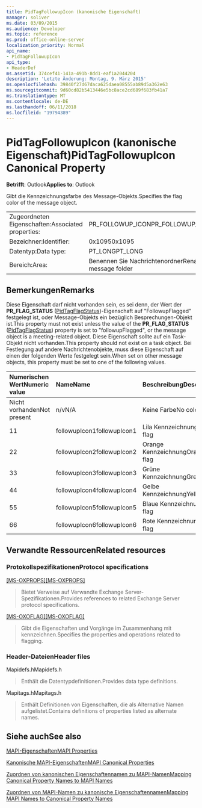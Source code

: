 ```yaml
---
title: PidTagFollowupIcon (kanonische Eigenschaft)
manager: soliver
ms.date: 03/09/2015
ms.audience: Developer
ms.topic: reference
ms.prod: office-online-server
localization_priority: Normal
api_name:
- PidTagFollowupIcon
api_type:
- HeaderDef
ms.assetid: 374cef41-141a-491b-8dd1-eaf1a2044204
description: 'Letzte Änderung: Montag, 9. März 2015'
ms.openlocfilehash: 39840f27d67daca625daea08555ab89d5a362e63
ms.sourcegitcommit: 9d60cd82b5413446e5bc8ace2cd689f683fb41a7
ms.translationtype: MT
ms.contentlocale: de-DE
ms.lasthandoff: 06/11/2018
ms.locfileid: "19794389"
---
```

# <a name="pidtagfollowupicon-canonical-property"></a><span data-ttu-id="4c0fe-103">PidTagFollowupIcon (kanonische Eigenschaft)</span><span class="sxs-lookup"><span data-stu-id="4c0fe-103">PidTagFollowupIcon Canonical Property</span></span>

  
  
<span data-ttu-id="4c0fe-104">**Betrifft**: Outlook</span><span class="sxs-lookup"><span data-stu-id="4c0fe-104">**Applies to**: Outlook</span></span> 
  
<span data-ttu-id="4c0fe-105">Gibt die Kennzeichnungsfarbe des Message-Objekts.</span><span class="sxs-lookup"><span data-stu-id="4c0fe-105">Specifies the flag color of the message object.</span></span>
  
|||
|:-----|:-----|
|<span data-ttu-id="4c0fe-106">Zugeordneten Eigenschaften:</span><span class="sxs-lookup"><span data-stu-id="4c0fe-106">Associated properties:</span></span>  <br/> |<span data-ttu-id="4c0fe-107">PR_FOLLOWUP_ICON</span><span class="sxs-lookup"><span data-stu-id="4c0fe-107">PR_FOLLOWUP_ICON</span></span>  <br/> |
|<span data-ttu-id="4c0fe-108">Bezeichner:</span><span class="sxs-lookup"><span data-stu-id="4c0fe-108">Identifier:</span></span>  <br/> |<span data-ttu-id="4c0fe-109">0x1095</span><span class="sxs-lookup"><span data-stu-id="4c0fe-109">0x1095</span></span>  <br/> |
|<span data-ttu-id="4c0fe-110">Datentyp:</span><span class="sxs-lookup"><span data-stu-id="4c0fe-110">Data type:</span></span>  <br/> |<span data-ttu-id="4c0fe-111">PT_LONG</span><span class="sxs-lookup"><span data-stu-id="4c0fe-111">PT_LONG</span></span>  <br/> |
|<span data-ttu-id="4c0fe-112">Bereich:</span><span class="sxs-lookup"><span data-stu-id="4c0fe-112">Area:</span></span>  <br/> |<span data-ttu-id="4c0fe-113">Benennen Sie Nachrichtenordner</span><span class="sxs-lookup"><span data-stu-id="4c0fe-113">Rename message folder</span></span>  <br/> |
   
## <a name="remarks"></a><span data-ttu-id="4c0fe-114">Bemerkungen</span><span class="sxs-lookup"><span data-stu-id="4c0fe-114">Remarks</span></span>

<span data-ttu-id="4c0fe-115">Diese Eigenschaft darf nicht vorhanden sein, es sei denn, der Wert der **PR_FLAG_STATUS** ([PidTagFlagStatus](pidtagflagstatus-canonical-property.md))-Eigenschaft auf "FollowupFlagged" festgelegt ist, oder Message-Objekts ein bezüglich Besprechungen-Objekt ist.</span><span class="sxs-lookup"><span data-stu-id="4c0fe-115">This property must not exist unless the value of the **PR_FLAG_STATUS** ([PidTagFlagStatus](pidtagflagstatus-canonical-property.md)) property is set to "followupFlagged", or the message object is a meeting-related object.</span></span> <span data-ttu-id="4c0fe-116">Diese Eigenschaft sollte auf ein Task-Objekt nicht vorhanden.</span><span class="sxs-lookup"><span data-stu-id="4c0fe-116">This property should not exist on a task object.</span></span> <span data-ttu-id="4c0fe-117">Bei Festlegung auf andere Nachrichtenobjekte, muss diese Eigenschaft auf einen der folgenden Werte festgelegt sein.</span><span class="sxs-lookup"><span data-stu-id="4c0fe-117">When set on other message objects, this property must be set to one of the following values.</span></span>
  
|<span data-ttu-id="4c0fe-118">**Numerischen Wert**</span><span class="sxs-lookup"><span data-stu-id="4c0fe-118">**Numeric value**</span></span>|<span data-ttu-id="4c0fe-119">**Name**</span><span class="sxs-lookup"><span data-stu-id="4c0fe-119">**Name**</span></span>|<span data-ttu-id="4c0fe-120">**Beschreibung**</span><span class="sxs-lookup"><span data-stu-id="4c0fe-120">**Description**</span></span>|
|:-----|:-----|:-----|
|<span data-ttu-id="4c0fe-121">Nicht vorhanden</span><span class="sxs-lookup"><span data-stu-id="4c0fe-121">Not present</span></span>  <br/> |<span data-ttu-id="4c0fe-122">n/v</span><span class="sxs-lookup"><span data-stu-id="4c0fe-122">N/A</span></span>  <br/> |<span data-ttu-id="4c0fe-123">Keine Farbe</span><span class="sxs-lookup"><span data-stu-id="4c0fe-123">No color</span></span>  <br/> |
|<span data-ttu-id="4c0fe-124">1</span><span class="sxs-lookup"><span data-stu-id="4c0fe-124">1</span></span>  <br/> |<span data-ttu-id="4c0fe-125">followupIcon1</span><span class="sxs-lookup"><span data-stu-id="4c0fe-125">followupIcon1</span></span>  <br/> |<span data-ttu-id="4c0fe-126">Lila Kennzeichnung</span><span class="sxs-lookup"><span data-stu-id="4c0fe-126">Purple flag</span></span>  <br/> |
|<span data-ttu-id="4c0fe-127">2</span><span class="sxs-lookup"><span data-stu-id="4c0fe-127">2</span></span>  <br/> |<span data-ttu-id="4c0fe-128">followupIcon2</span><span class="sxs-lookup"><span data-stu-id="4c0fe-128">followupIcon2</span></span>  <br/> |<span data-ttu-id="4c0fe-129">Orange Kennzeichnung</span><span class="sxs-lookup"><span data-stu-id="4c0fe-129">Orange flag</span></span>  <br/> |
|<span data-ttu-id="4c0fe-130">3</span><span class="sxs-lookup"><span data-stu-id="4c0fe-130">3</span></span>  <br/> |<span data-ttu-id="4c0fe-131">followupIcon3</span><span class="sxs-lookup"><span data-stu-id="4c0fe-131">followupIcon3</span></span>  <br/> |<span data-ttu-id="4c0fe-132">Grüne Kennzeichnung</span><span class="sxs-lookup"><span data-stu-id="4c0fe-132">Green flag</span></span>  <br/> |
|<span data-ttu-id="4c0fe-133">4</span><span class="sxs-lookup"><span data-stu-id="4c0fe-133">4</span></span>  <br/> |<span data-ttu-id="4c0fe-134">followupIcon4</span><span class="sxs-lookup"><span data-stu-id="4c0fe-134">followupIcon4</span></span>  <br/> |<span data-ttu-id="4c0fe-135">Gelbe Kennzeichnung</span><span class="sxs-lookup"><span data-stu-id="4c0fe-135">Yellow flag</span></span>  <br/> |
|<span data-ttu-id="4c0fe-136">5</span><span class="sxs-lookup"><span data-stu-id="4c0fe-136">5</span></span>  <br/> |<span data-ttu-id="4c0fe-137">followupIcon5</span><span class="sxs-lookup"><span data-stu-id="4c0fe-137">followupIcon5</span></span>  <br/> |<span data-ttu-id="4c0fe-138">Blaue Kennzeichnung</span><span class="sxs-lookup"><span data-stu-id="4c0fe-138">Blue flag</span></span>  <br/> |
|<span data-ttu-id="4c0fe-139">6</span><span class="sxs-lookup"><span data-stu-id="4c0fe-139">6</span></span>  <br/> |<span data-ttu-id="4c0fe-140">followupIcon6</span><span class="sxs-lookup"><span data-stu-id="4c0fe-140">followupIcon6</span></span>  <br/> |<span data-ttu-id="4c0fe-141">Rote Kennzeichnung</span><span class="sxs-lookup"><span data-stu-id="4c0fe-141">Red flag</span></span>  <br/> |
   
## <a name="related-resources"></a><span data-ttu-id="4c0fe-142">Verwandte Ressourcen</span><span class="sxs-lookup"><span data-stu-id="4c0fe-142">Related resources</span></span>

### <a name="protocol-specifications"></a><span data-ttu-id="4c0fe-143">Protokollspezifikationen</span><span class="sxs-lookup"><span data-stu-id="4c0fe-143">Protocol specifications</span></span>

<span data-ttu-id="4c0fe-144">[[MS-OXPROPS]](http://msdn.microsoft.com/library/f6ab1613-aefe-447d-a49c-18217230b148%28Office.15%29.aspx)</span><span class="sxs-lookup"><span data-stu-id="4c0fe-144">[[MS-OXPROPS]](http://msdn.microsoft.com/library/f6ab1613-aefe-447d-a49c-18217230b148%28Office.15%29.aspx)</span></span>
  
> <span data-ttu-id="4c0fe-145">Bietet Verweise auf Verwandte Exchange Server-Spezifikationen.</span><span class="sxs-lookup"><span data-stu-id="4c0fe-145">Provides references to related Exchange Server protocol specifications.</span></span>
    
<span data-ttu-id="4c0fe-146">[[MS-OXOFLAG]](http://msdn.microsoft.com/library/f1e50be4-ed30-4c2a-b5cb-8ff3aaaf9b91%28Office.15%29.aspx)</span><span class="sxs-lookup"><span data-stu-id="4c0fe-146">[[MS-OXOFLAG]](http://msdn.microsoft.com/library/f1e50be4-ed30-4c2a-b5cb-8ff3aaaf9b91%28Office.15%29.aspx)</span></span>
  
> <span data-ttu-id="4c0fe-147">Gibt die Eigenschaften und Vorgänge im Zusammenhang mit kennzeichnen.</span><span class="sxs-lookup"><span data-stu-id="4c0fe-147">Specifies the properties and operations related to flagging.</span></span>
    
### <a name="header-files"></a><span data-ttu-id="4c0fe-148">Header-Dateien</span><span class="sxs-lookup"><span data-stu-id="4c0fe-148">Header files</span></span>

<span data-ttu-id="4c0fe-149">Mapidefs.h</span><span class="sxs-lookup"><span data-stu-id="4c0fe-149">Mapidefs.h</span></span>
  
> <span data-ttu-id="4c0fe-150">Enthält die Datentypdefinitionen.</span><span class="sxs-lookup"><span data-stu-id="4c0fe-150">Provides data type definitions.</span></span>
    
<span data-ttu-id="4c0fe-151">Mapitags.h</span><span class="sxs-lookup"><span data-stu-id="4c0fe-151">Mapitags.h</span></span>
  
> <span data-ttu-id="4c0fe-152">Enthält Definitionen von Eigenschaften, die als Alternative Namen aufgelistet.</span><span class="sxs-lookup"><span data-stu-id="4c0fe-152">Contains definitions of properties listed as alternate names.</span></span>
    
## <a name="see-also"></a><span data-ttu-id="4c0fe-153">Siehe auch</span><span class="sxs-lookup"><span data-stu-id="4c0fe-153">See also</span></span>



[<span data-ttu-id="4c0fe-154">MAPI-Eigenschaften</span><span class="sxs-lookup"><span data-stu-id="4c0fe-154">MAPI Properties</span></span>](mapi-properties.md)
  
[<span data-ttu-id="4c0fe-155">Kanonische MAPI-Eigenschaften</span><span class="sxs-lookup"><span data-stu-id="4c0fe-155">MAPI Canonical Properties</span></span>](mapi-canonical-properties.md)
  
[<span data-ttu-id="4c0fe-156">Zuordnen von kanonischen Eigenschaftennamen zu MAPI-Namen</span><span class="sxs-lookup"><span data-stu-id="4c0fe-156">Mapping Canonical Property Names to MAPI Names</span></span>](mapping-canonical-property-names-to-mapi-names.md)
  
[<span data-ttu-id="4c0fe-157">Zuordnen von MAPI-Namen zu kanonische Eigenschaftennamen</span><span class="sxs-lookup"><span data-stu-id="4c0fe-157">Mapping MAPI Names to Canonical Property Names</span></span>](mapping-mapi-names-to-canonical-property-names.md)

